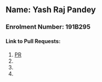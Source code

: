## Name: Yash Raj Pandey
### Enrolment Number: 191B295
#### Link to Pull Requests:
1. [PR](https://github.com/C0D1NG/Programming/pull/263)
2.
3.
4.
